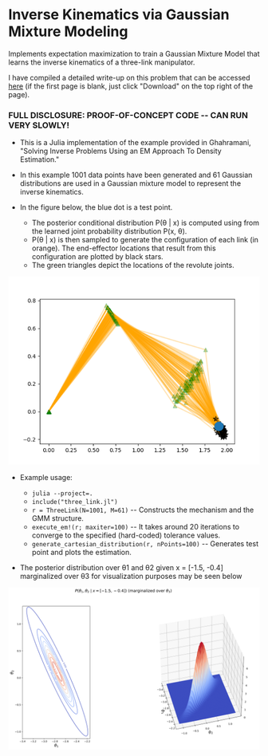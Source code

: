 # Inverse Kinematics via Gaussian Mixture Modeling
Implements expectation maximization to train a Gaussian Mixture Model that
learns the inverse kinematics of a three-link manipulator.

I have compiled a detailed write-up on this problem that can be accessed
[here](./TeX/root.pdf) (if the first page is blank, just click "Download" on the
top right of the page).

### FULL DISCLOSURE: PROOF-OF-CONCEPT CODE -- CAN RUN VERY SLOWLY!


* This is a Julia implementation of the example provided in 
Ghahramani, "Solving Inverse Problems Using an EM Approach To Density Estimation."

* In this example 1001 data points have been generated and 61 Gaussian
  distributions are used in a Gaussian mixture model to represent the inverse
  kinematics.

* In the figure below, the blue dot is a test point.
  - The posterior conditional distribution P(θ | x) is computed using from the
    learned joint probability distribution P(x, θ).
  - P(θ | x) is then sampled to generate the configuration of each link (in
    orange). The end-effector locations that result from this configuration are
    plotted by black stars.
  - The green triangles depict the locations of the revolute joints.
  
![Sample solution](./Julia/Figure_3.png)

* Example usage:
  - ```julia --project=.```
  - ```include("three_link.jl")```
  - ```r = ThreeLink(N=1001, M=61)``` -- Constructs the mechanism and the GMM
    structure.
  - ```execute_em!(r; maxiter=100)``` -- It takes around 20 iterations to
    converge to the specified (hard-coded) tolerance values.
  - ```generate_cartesian_distribution(r, nPoints=100)``` -- Generates test
    point and plots the estimation.


* The posterior distribution over θ1 and θ2 given x = [-1.5, -0.4] marginalized
  over θ3 for visualization purposes may be seen below

![Marginal distribution](./TeX/figures/marginal.png)